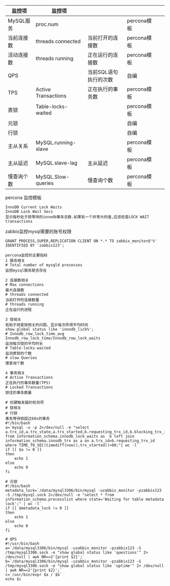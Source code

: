 | 监控项     | 监控项                 |              |           |      |      |
| ------- | ------------------- | ------------ | --------- | ---- | ---- |
| MySQL服务 | proc.num            |              | percona模板 |      |      |
| 当前连接数   | threads connected   | 当前打开的连接数     | percona模板 |      |      |
| 活动连接数   | threads running     | 正在运行的连接数     | percona模板 |      |      |
| QPS     |                     | 当前SQL语句执行的次数 | 自编        |      |      |
| TPS     | Active Transactions | 正在执行的事务数     | percona模板 |      |      |
| 表锁      | Table-locks-waited  |              | percona模板 |      |      |
| 元锁      |                     |              | 自编        |      |      |
| 行锁      |                     |              | 自编        |      |      |
| 主从关系    | MySQL.running-slave |              | percona模板 |      |      |
| 主从延迟    | MySQL.slave-lag     | 主从延迟         | percona模板 |      |      |
| 慢查询个数   | MySQL.Slow-queries  | 慢查询个数        | percona模板 |      |      |

percona 监控模板

```shell
InnoDB Current Lock Waits
InnoDB Lock Wait Secs
显示每秒处于锁等待的innodb事务总数.如果有一个非常大的值,应该检查LOCK WAIT transactions
```

zabbix监控mysql需要的账号权限

```shell
GRANT PROCESS,SUPER,REPLICATION CLIENT ON *.* TO zabbix_monitor@'%' IDENTIFIED BY 'zabbix123';
```



```shell
percona监控的主要指标
1 服务相关
# Total number of mysqld processes
监控mysql服务是否存在

2 连接数相关
# Max connections
最大连接数
# threads connected
当前打开的连接数量
# threads running
正在运行的进程

3 锁相关
有助于排查锁相关的问题，显示每次所得平均时间
show global status like 'innodb_lick%';
# Innodb_row_lock_time_avg 
Innodb_row_lock_time/Innodb_row_lock_waits
监测每次锁的平均时长
# Table-locks-waited
监测表锁的个数
# slow Queries
慢查询个数

4 事务相关
# Active Transactions
正在执行的事务数量(TPS)
# Locked Transactions
锁住的事务数量

# 创建触发器的检测项
# 锁相关
# 行锁
事务等待锁超过60s的事务
#!/bin/bash
a=`mysql -u -p 2>/dev/null -e "select a.trx_id,a.trx_state,a.trx_started,b.requesting_trx_id,b.blocking_trx_id from information_schema.innodb_lock_waits as  b left join information_schema.innodb_trx as a on a.trx_id=b.requesting_trx_id where TIME_TO_SEC(timediff(now(),trx_started))>60;"| wc -l`
if [[ $a != 0 ]]
then
    echo 1
else
    echo 0
fi

# 元锁
#!/bin/bash
metadata_lock=`/data/mysql3306/bin/mysql -uzabbix_monitor -pzabbix123 -S /tmp/mysql.sock 2>/dev/null -e "select * from information_schema.processlist where state='Waiting for table metadata lock';" | wc -l`
if [[ $metadata_lock != 0 ]]
then
    echo 1
else
    echo 0
fi

# QPS
#!/usr/bin/bash
a=`/data/mysql3306/bin/mysql -uzabbix_monitor -pzabbix123 -S /tmp/mysql3306.sock -e "show global status like 'questions'" 2> /dev/null | awk NR==2'{print $2}';`
b=`/data/mysql3306/bin/mysql -uzabbix_monitor -pzabbix123 -S /tmp/mysql3306.sock -e "show global status like 'uptime'" 2> /dev/null | awk NR==2'{print $2}';`
c=`/usr/bin/expr $a / $b`
echo $c
```



